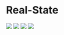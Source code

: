 # Real-State


<img src="https://i.postimg.cc/Vk0C2LRs/Real-State.jpg"/>
<img src="https://i.postimg.cc/zvfL7Jvr/REALSTATE2.jpg"/>
<img src="https://i.postimg.cc/769GSCx9/Real-State3.jpg"/>
<img src="https://i.postimg.cc/cJQ8492V/Real-State4.jpg"/>





